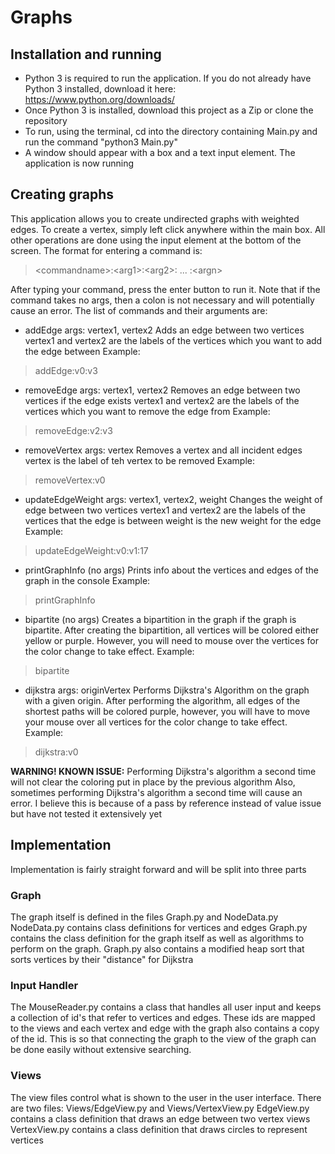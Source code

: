 # Graphs

## Installation and running

* Python 3 is required to run the application. If you do not already have Python 3 installed, download it here: https://www.python.org/downloads/
* Once Python 3 is installed, download this project as a Zip or clone the repository
* To run, using the terminal, cd into the directory containing Main.py and run the command "python3 Main.py"
* A window should appear with a box and a text input element. The application is now running

## Creating graphs

This application allows you to create undirected graphs with weighted edges. To create a vertex, simply left click anywhere within the main box.
All other operations are done using the input element at the bottom of the screen. The format for entering a command is:

> \<commandname\>:\<arg1\>:\<arg2\>: ... :\<argn\>

After typing your command, press the enter button to run it. Note that if the command takes no args, then a colon is not necessary and will potentially cause an error.
The list of commands and their arguments are:

* addEdge args: vertex1, vertex2
  Adds an edge between two vertices
  vertex1 and vertex2 are the labels of the vertices which you want to add the edge between
Example:
> addEdge:v0:v3
* removeEdge args: vertex1, vertex2
  Removes an edge between two vertices if the edge exists
  vertex1 and vertex2 are the labels of the vertices which you want to remove the edge from
Example: 
> removeEdge:v2:v3
* removeVertex args: vertex
  Removes a vertex and all incident edges
  vertex is the label of teh vertex to be removed
Example: 
> removeVertex:v0
* updateEdgeWeight args: vertex1, vertex2, weight
  Changes the weight of edge between two vertices
  vertex1 and vertex2 are the labels of the vertices that the edge is between
  weight is the new weight for the edge  
Example: 
> updateEdgeWeight:v0:v1:17
* printGraphInfo (no args)
  Prints info about the vertices and edges of the graph in the console
Example: 
> printGraphInfo
* bipartite (no args)
  Creates a bipartition in the graph if the graph is bipartite.
  After creating the bipartition, all vertices will be colored either yellow or purple.
  However, you will need to mouse over the vertices for the color change to take effect.
Example: 
> bipartite
* dijkstra args: originVertex
  Performs Dijkstra's Algorithm on the graph with a given origin. After
  performing the algorithm, all edges of the shortest paths will be colored purple, however, you will
  have to move your mouse over all vertices for the color change to take effect.
Example: 
> dijkstra:v0

**WARNING! KNOWN ISSUE:** Performing Dijkstra's algorithm a second time will not clear the coloring put in place by the previous algorithm
Also, sometimes performing Dijkstra's algorithm a second time will cause an error. I believe this is because of a pass by reference
instead of value issue but have not tested it extensively yet

## Implementation
Implementation is fairly straight forward and will be split into three parts

### Graph
The graph itself is defined in the files Graph.py and NodeData.py
NodeData.py contains class definitions for vertices and edges
Graph.py contains the class definition for the graph itself as well as algorithms to perform on the graph.
Graph.py also contains a modified heap sort that sorts vertices by their "distance" for Dijkstra

### Input Handler
The MouseReader.py contains a class that handles all user input and keeps a collection of id's that refer to vertices and edges.
These ids are mapped to the views and each vertex and edge with the graph also contains a copy of the id. This is so that connecting the
graph to the view of the graph can be done easily without extensive searching.

### Views
The view files control what is shown to the user in the user interface. There are two files: Views/EdgeView.py and Views/VertexView.py
EdgeView.py contains a class definition that draws an edge between two vertex views
VertexView.py contains a class definition that draws circles to represent vertices

